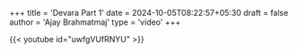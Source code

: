 +++
title = 'Devara Part 1'
date = 2024-10-05T08:22:57+05:30
draft = false
author = 'Ajay Brahmatmaj'
type = 'video'
+++

{{< youtube id="uwfgVUfRNYU" >}}
